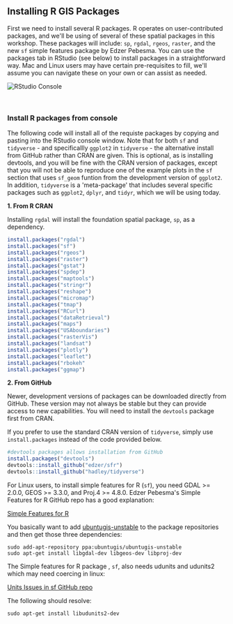 
## Installing R GIS Packages

First we need to install several R packages. R operates on user-contributed packages, and we'll be using of several of these spatial packages in this workshop. These packages will include: `sp`, `rgdal`, `rgeos`, `raster`, and the new `sf` simple features package by Edzer Pebesma.  You can use the packages tab in RStudio (see below) to install packages in a straightforward way.  Mac and Linux users may have certain pre-requisites to fill, we'll assume you can navigate these on your own or can assist as needed.

![RStudio Console]({{site.baseurl}}/img/packages.png)

<br>

### Install R packages from console

The following code will install all of the requiste packages by copying and pasting into the RStudio console window. Note that for both `sf` and `tidyverse` - and specificallly `ggplot2` in `tidyverse` - the alternative install from GitHub rather than CRAN are given.  This is optional, as is installing devtools, and you will be fine with the CRAN version of packages, except that you will not be able to reproduce one of the example plots in the `sf` section that uses `sf_geom` funtion from the development version of `ggplot2`. In addition, `tidyverse` is a 'meta-package' that includes several specific packages such as `ggplot2`, `dplyr`, and `tidyr`, which we will be using today.

**1. From R CRAN**

Installing `rgdal` will install the foundation spatial package, `sp`, as a dependency.  

```r
install.packages("rgdal")
install.packages("sf")
install.packages("rgeos")
install.packages("raster")
install.packages("gstat")
install.packages("spdep")
install.packages("maptools")
install.packages("stringr")
install.packages("reshape")
install.packages("micromap")
install.packages("tmap")
install.packages("RCurl")
install.packages("dataRetrieval")
install.packages("maps")
install.packages("USAboundaries")
install.packages("rasterVis")
install.packages("landsat")
install.packages("plotly")
install.packages("leaflet")
install.packages("rbokeh"
install.packages("ggmap")
```

**2. From GitHub**

Newer, development versions of packages can be downloaded directly from GitHub. These version may not always be stable but they can provide access to new capabilities. You will need to install the `devtools` package first from CRAN. 

If you prefer to use the standard CRAN version of `tidyverse`, simply use `install.packages` instead of the code provided below. 

```r
#devtools packages allows installation from GitHub
install.packages("devtools")
devtools::install_github("edzer/sfr")
devtools::install_github("hadley/tidyverse")
```

For Linux users, to install simple features for R (`sf`), you need GDAL >= 2.0.0, GEOS >= 3.3.0, and Proj.4 >=  4.8.0.  Edzer Pebesma's Simple Features for R GitHub repo has a good explanation:

[Simple Features for R](https://github.com/edzer/sfr)

You basically want to add [ubuntugis-unstable](http://ppa.launchpad.net/ubuntugis/ubuntugis-unstable/ubuntu/) to the package repositories and then get those three dependencies:

```
sudo add-apt-repository ppa:ubuntugis/ubuntugis-unstable
sudo apt-get install libgdal-dev libgeos-dev libproj-dev
```

The Simple features for R package , `sf`, also needs udunits and udunits2 which may need coercing in linux:

[Units Issues in sf GitHub repo](https://github.com/edzer/units/issues/1)

The following should resolve:

```
sudo apt-get install libudunits2-dev
```
